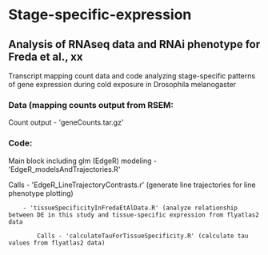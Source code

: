 # Stage-specific-expression

## Analysis of RNAseq data and RNAi phenotype for Freda et al., xx

Transcript mapping count data and code analyzing stage-specific patterns of gene expression during cold exposure in Drosophila melanogaster

### Data (mapping counts output from RSEM:

Count output - 'geneCounts.tar.gz'

### Code:

Main block including glm (EdgeR) modeling - 'EdgeR_modelsAndTrajectories.R'

  Calls - 'EdgeR_LineTrajectoryContrasts.r' (generate line trajectories for line phenotype plotting)
  
        - 'tissueSpecificityInFredaEtAlData.R' (analyze relationship between DE in this study and tissue-specific expression from flyatlas2 data
        
            Calls - 'calculateTauForTissueSpecificity.R' (calculate tau values from flyatlas2 data)
